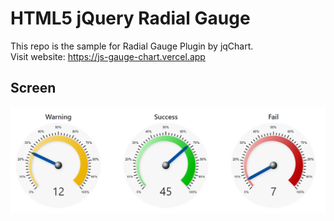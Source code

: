 # HTML5 jQuery Radial Gauge

This repo is the sample for Radial Gauge Plugin by jqChart.
<br />
Visit website: https://js-gauge-chart.vercel.app

## Screen

![Screen](screen.png)
